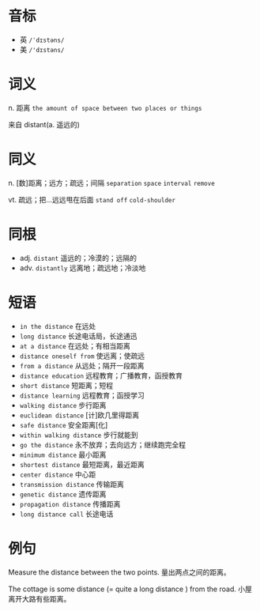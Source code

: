 # 音标

- 英 `/ˈdɪstəns/`
- 美 `/'dɪstəns/`

# 词义

n. 距离
`the amount of space between two places or things`



来自 distant(a. 遥远的)

# 同义

n. [数]距离；远方；疏远；间隔
`separation` `space` `interval` `remove`

vt. 疏远；把…远远甩在后面
`stand off` `cold-shoulder`

# 同根

- adj. `distant` 遥远的；冷漠的；远隔的
- adv. `distantly` 远离地；疏远地；冷淡地

# 短语

- `in the distance` 在远处
- `long distance` 长途电话局，长途通迅
- `at a distance` 在远处；有相当距离
- `distance oneself from` 使远离；使疏远
- `from a distance` 从远处；隔开一段距离
- `distance education` 远程教育；广播教育，函授教育
- `short distance` 短距离；短程
- `distance learning` 远程教育；函授学习
- `walking distance` 步行距离
- `euclidean distance` [计]欧几里得距离
- `safe distance` 安全距离[化]
- `within walking distance` 步行就能到
- `go the distance` 永不放弃；去向远方；继续跑完全程
- `minimum distance` 最小距离
- `shortest distance` 最短距离，最近距离
- `center distance` 中心距
- `transmission distance` 传输距离
- `genetic distance` 遗传距离
- `propagation distance` 传播距离
- `long distance call` 长途电话

# 例句

Measure the distance between the two points.
量出两点之间的距离。

The cottage is some distance (= quite a long distance ) from the road.
小屋离开大路有些距离。


